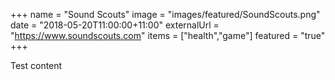 +++
name = "Sound Scouts"
image = "images/featured/SoundScouts.png"
date = "2018-05-20T11:00:00+11:00"
externalUrl = "https://www.soundscouts.com"
items = ["health","game"]
featured = "true"
+++

Test content